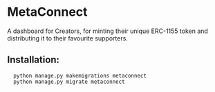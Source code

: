 # MetaConnect

A dashboard for Creators, for minting their unique ERC-1155 token and distributing it to their favourite supporters.

## Installation:
```
  python manage.py makemigrations metaconnect
  python manage.py migrate metaconnect
  
```
